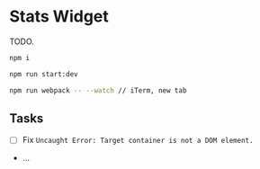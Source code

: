 # Stats Widget

TODO.

```bash
npm i

npm run start:dev

npm run webpack -- --watch // iTerm, new tab
```

## Tasks

- [ ] Fix `Uncaught Error: Target container is not a DOM element.`

- ...
